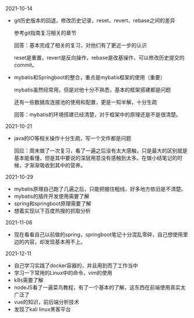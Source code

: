 2021-10-14

- git历史版本的回退，修改历史记录，reset、revert、rebase之间的差异

  参考git指南复习相关的章节

  回答：基本完成了相关的复习，对他们有了更近一步的认识

  reset是重置，revert是反向操作，rebase是改基操作，可以修改历史提交的commit。

- mybatis和Springboot的整合，重点是mybatis框架的使用（重要）

  mybatis虽然经常用，但是对他十分不熟悉，基本的框架搭建都是问题

  还有一些数据库连接池的使用和配置，更是一知半解，十分生疏
  
  回答：mybatis的环境搭建已经清楚，对于框架中的原理还是不是很清楚。

2021-10-21

- java的IO等相关操作十分生疏，写一个文件都是问题

  回应：周末做了一次复习，看了一遍之后没有太大感触，只是最大的区别就是基本能看懂，但是其中要说的深层用意没有感触到太多。在做小结笔记的时候，才渐渐吸收到其中的营养。

2021-10-29

- mybatis原理自己跑了几遍之后，只能把握住粗线，好多地方依旧是不清楚。
- mybatis的插件开发使用需要了解
- spring和springboot原理需要了解
- 想着实现以下百度热搜的抓取分析

2021-11-06

- 现在看看自己以前做的spring，springboot笔记十分混乱零碎，自己想使用里边的内容，却发现基本用不上。

2021-12-11

- 自己学习实践了docker容器的，并且用到而了工作当中
- 学习一下常用的Linux中的命令，vim的使用
- k8s需要了解
- nodeJS看了一遍菜鸟教程，有了一个基本的了解，这东西在前端使用真实太广泛了
- vue的知识，前后端分析技术
- 发现了kali linux黑客平台





